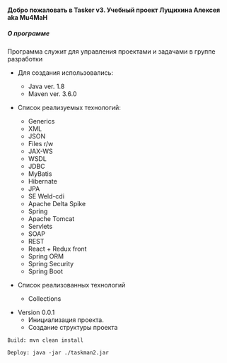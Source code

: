 #### Добро пожаловать в **Tasker v3**. Учебный проект Лущихина Алексея aka Mu4MaH

##### **О программе**

Программа служит для управления проектами и задачами в группе разработки

- Для создания использовались:
    - Java ver. 1.8
    - Maven ver. 3.6.0

- Список реализуемых технологий: 
    - Generics
    - XML
    - JSON
    - Files r/w
    - JAX-WS
    - WSDL
    - JDBC
    - MyBatis
    - Hibernate
    - JPA
    - SE Weld-cdi
    - Apache Delta Spike
    - Spring
    - Apache Tomcat
    - Servlets
    - SOAP
    - REST
    - React + Redux front
    - Spring ORM
    - Spring Security 
    - Spring Boot

- Список  реализованных технологий   
    * Collections


* Version 0.0.1
    * Инициализация проекта. 
    * Создание структуры проекта
  
  
```
Build: mvn clean install 
```
```
Deploy: java -jar ./taskman2.jar
```
